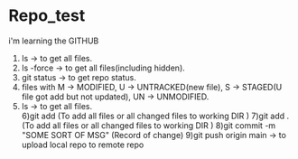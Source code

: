 # Repo_test
i'm learning the GITHUB
1) ls -> to get all files.
2) ls -force -> to get all files(including hidden).
3) git status -> to get repo status.
4) files with M -> MODIFIED, U -> UNTRACKED(new file), S -> STAGED(U file got add but not updated), UN -> UNMODIFIED. 
5) ls -> to get all files.  
6)git add <FILENAME> (To add all files or all changed files to working DIR )
7)git add . (To add all files or all changed files to working DIR )
8)git commit -m "SOME SORT OF MSG" (Record of change)
9)git push origin main -> to upload local repo to remote repo
